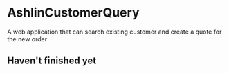 # AshlinCustomerQuery
A web application that can search existing customer and create a quote for the new order

## Haven't finished yet
